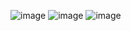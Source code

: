 ![image](https://user-images.githubusercontent.com/36649115/52840337-cc811d80-30ad-11e9-8f68-c4eba13cbc34.png)
![image](https://user-images.githubusercontent.com/36649115/52840370-e3c00b00-30ad-11e9-808e-11f129c60a17.png)
![image](https://user-images.githubusercontent.com/36649115/52840392-f4708100-30ad-11e9-894d-0a0169b668ca.png)
